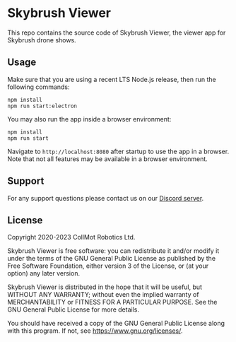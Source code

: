 Skybrush Viewer
===============

This repo contains the source code of Skybrush Viewer, the viewer app for
Skybrush drone shows.

Usage
-----

Make sure that you are using a recent LTS Node.js release, then run the
following commands:

```
npm install
npm run start:electron
```

You may also run the app inside a browser environment:

```
npm install
npm run start
```

Navigate to ``http://localhost:8080`` after startup to use the app in
a browser. Note that not all features may be available in a browser
environment.

Support
-------

For any support questions please contact us on our [Discord server](https://skybrush.io/r/discord).

License
-------

Copyright 2020-2023 CollMot Robotics Ltd.

Skybrush Viewer is free software: you can redistribute it and/or modify it under
the terms of the GNU General Public License as published by the Free Software
Foundation, either version 3 of the License, or (at your option) any later
version.

Skybrush Viewer is distributed in the hope that it will be useful, but WITHOUT
ANY WARRANTY; without even the implied warranty of MERCHANTABILITY or
FITNESS FOR A PARTICULAR PURPOSE. See the GNU General Public License for
more details.

You should have received a copy of the GNU General Public License along with
this program. If not, see <https://www.gnu.org/licenses/>.
